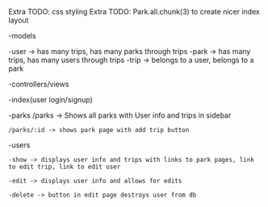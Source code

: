 

Extra TODO: css styling
Extra TODO: Park.all.chunk(3) to create nicer index layout

-models

  -user -> has many trips, has many parks through trips
  -park -> has many trips, has many users through trips
  -trip -> belongs to a user, belongs to a park


-controllers/views

  -index(user login/signup)

  -parks
    /parks -> Shows all parks with User info and trips in sidebar

    /parks/:id -> shows park page with add trip button

  -users

    -show -> displays user info and trips with links to park pages, link to edit trip, link to edit user

    -edit -> displays user info and allows for edits

    -delete -> button in edit page destroys user from db

